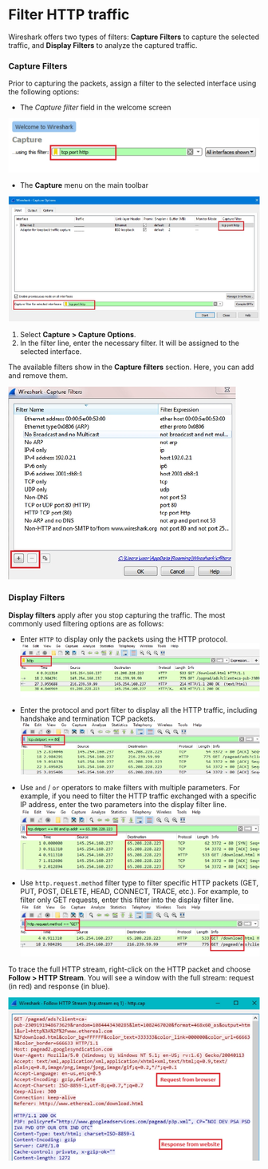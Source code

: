 # Filter HTTP traffic
Wireshark offers two types of filters: **Capture Filters** to capture the selected traffic, and **Display Filters** to analyze the captured traffic.

### Capture Filters
Prior to capturing the packets, assign a filter to the selected interface using the following options:
- The *Capture filter* field in the welcome screen

![capture filter field](/media/5-capture-filters.jpg)

- The **Capture** menu on the main toolbar

![capture menu](/media/6-capture-options.jpg)

1. Select **Capture > Capture Options**.
2. In the filter line, enter the necessary filter. It will be assigned to the selected interface.

The available filters show in the **Capture filters** section. Here, you can add and remove them.

![list of filters](/media/7-add-remove-filters.jpg)

### Display Filters
**Display filters** apply after you stop capturing the traffic. The most commonly used filtering options are as follows:
- Enter `HTTP` to display only the packets using the HTTP protocol.
![filtering option 1](/media/8-display-filters-case1.jpg)

- Enter the protocol and port filter to display all the HTTP traffic, including handshake and termination TCP packets.
![filtering option 2](/media/9-display-filters-case2.jpg)

- Use `and` / `or` operators to make filters with multiple parameters. For example, if you need to filter the HTTP traffic exchanged with a specific IP address, enter the two parameters into the display filter line.
![filtering option 3](/media/10-display-filters-case3.jpg)

- Use `http.request.method` filter type to filter specific HTTP packets (GET, PUT, POST, DELETE, HEAD, CONNECT, TRACE, etc.). For example, to filter only GET requests, enter this filter into the display filter line.
![filtering option 4](/media/11-display-filters-case4.jpg)

To trace the full HTTP stream, right-click on the HTTP packet and choose **Follow > HTTP Stream**. You will see a window with the full stream: request (in red) and response (in blue).

![full HTTP stream](/media/12-stream-outcome.jpg)